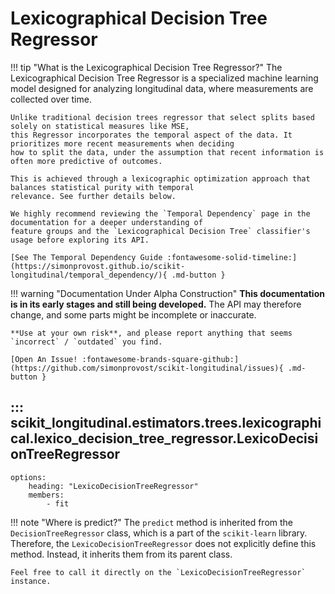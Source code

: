 # Lexicographical Decision Tree Regressor

!!! tip "What is the Lexicographical Decision Tree Regressor?"
    The Lexicographical Decision Tree Regressor is a specialized machine learning model designed for 
    analyzing longitudinal data, where measurements are collected over time. 

    Unlike traditional decision trees regressor that select splits based solely on statistical measures like MSE, 
    this Regressor incorporates the temporal aspect of the data. It prioritizes more recent measurements when deciding
    how to split the data, under the assumption that recent information is often more predictive of outcomes. 

    This is achieved through a lexicographic optimization approach that balances statistical purity with temporal 
    relevance. See further details below.

    We highly recommend reviewing the `Temporal Dependency` page in the documentation for a deeper understanding of 
    feature groups and the `Lexicographical Decision Tree` classifier's usage before exploring its API.

    [See The Temporal Dependency Guide :fontawesome-solid-timeline:](https://simonprovost.github.io/scikit-longitudinal/temporal_dependency/){ .md-button }

!!! warning "Documentation Under Alpha Construction"
    **This documentation is in its early stages and still being developed.** The API may therefore change, and some parts
    might be incomplete or inaccurate.

    **Use at your own risk**, and please report anything that seems `incorrect` / `outdated` you find.

    [Open An Issue! :fontawesome-brands-square-github:](https://github.com/simonprovost/scikit-longitudinal/issues){ .md-button }

## ::: scikit_longitudinal.estimators.trees.lexicographical.lexico_decision_tree_regressor.LexicoDecisionTreeRegressor
    options:
        heading: "LexicoDecisionTreeRegressor"
        members:
            - fit

!!! note "Where is predict?"
    The `predict` method is inherited from the `DecisionTreeRegressor` class, which is a part of the `scikit-learn` library.
    Therefore, the `LexicoDecisionTreeRegressor` does not explicitly define this method. Instead, it inherits them from its parent class.

    Feel free to call it directly on the `LexicoDecisionTreeRegressor` instance.